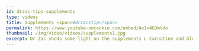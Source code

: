 ```yaml
---
id: drzac-tips-supplements
type: videos
title: Supplements <span>#drzacstip</span>
permalink: https://www.youtube-nocookie.com/embed/Ao1n4G3mVdo
thumbnail: /img/video/videos/supplements1.jpg
excerpt: Dr Zac sheds some light on the supplements L-Carnatine and Glutamine and their uses – find out how these exercise supplements can benefit you!
---
```


